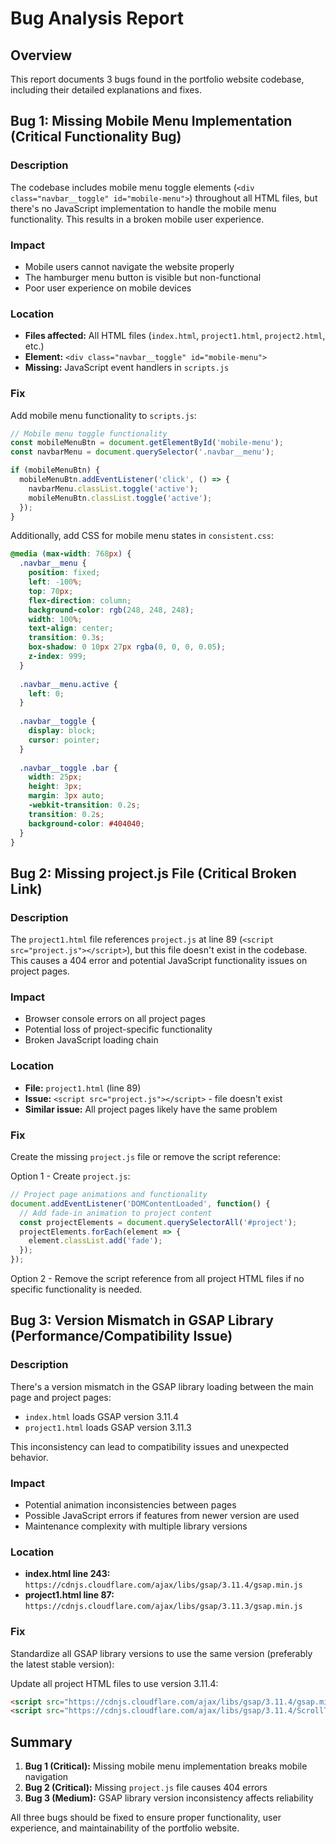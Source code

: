 # Bug Analysis Report

## Overview
This report documents 3 bugs found in the portfolio website codebase, including their detailed explanations and fixes.

## Bug 1: Missing Mobile Menu Implementation (Critical Functionality Bug)

### Description
The codebase includes mobile menu toggle elements (`<div class="navbar__toggle" id="mobile-menu">`) throughout all HTML files, but there's no JavaScript implementation to handle the mobile menu functionality. This results in a broken mobile user experience.

### Impact
- Mobile users cannot navigate the website properly
- The hamburger menu button is visible but non-functional
- Poor user experience on mobile devices

### Location
- **Files affected:** All HTML files (`index.html`, `project1.html`, `project2.html`, etc.)
- **Element:** `<div class="navbar__toggle" id="mobile-menu">`
- **Missing:** JavaScript event handlers in `scripts.js`

### Fix
Add mobile menu functionality to `scripts.js`:

```javascript
// Mobile menu toggle functionality
const mobileMenuBtn = document.getElementById('mobile-menu');
const navbarMenu = document.querySelector('.navbar__menu');

if (mobileMenuBtn) {
  mobileMenuBtn.addEventListener('click', () => {
    navbarMenu.classList.toggle('active');
    mobileMenuBtn.classList.toggle('active');
  });
}
```

Additionally, add CSS for mobile menu states in `consistent.css`:

```css
@media (max-width: 768px) {
  .navbar__menu {
    position: fixed;
    left: -100%;
    top: 70px;
    flex-direction: column;
    background-color: rgb(248, 248, 248);
    width: 100%;
    text-align: center;
    transition: 0.3s;
    box-shadow: 0 10px 27px rgba(0, 0, 0, 0.05);
    z-index: 999;
  }
  
  .navbar__menu.active {
    left: 0;
  }
  
  .navbar__toggle {
    display: block;
    cursor: pointer;
  }
  
  .navbar__toggle .bar {
    width: 25px;
    height: 3px;
    margin: 3px auto;
    -webkit-transition: 0.2s;
    transition: 0.2s;
    background-color: #404040;
  }
}
```

## Bug 2: Missing project.js File (Critical Broken Link)

### Description
The `project1.html` file references `project.js` at line 89 (`<script src="project.js"></script>`), but this file doesn't exist in the codebase. This causes a 404 error and potential JavaScript functionality issues on project pages.

### Impact
- Browser console errors on all project pages
- Potential loss of project-specific functionality
- Broken JavaScript loading chain

### Location
- **File:** `project1.html` (line 89)
- **Issue:** `<script src="project.js"></script>` - file doesn't exist
- **Similar issue:** All project pages likely have the same problem

### Fix
Create the missing `project.js` file or remove the script reference:

Option 1 - Create `project.js`:
```javascript
// Project page animations and functionality
document.addEventListener('DOMContentLoaded', function() {
  // Add fade-in animation to project content
  const projectElements = document.querySelectorAll('#project');
  projectElements.forEach(element => {
    element.classList.add('fade');
  });
});
```

Option 2 - Remove the script reference from all project HTML files if no specific functionality is needed.

## Bug 3: Version Mismatch in GSAP Library (Performance/Compatibility Issue)

### Description
There's a version mismatch in the GSAP library loading between the main page and project pages:
- `index.html` loads GSAP version 3.11.4
- `project1.html` loads GSAP version 3.11.3

This inconsistency can lead to compatibility issues and unexpected behavior.

### Impact
- Potential animation inconsistencies between pages
- Possible JavaScript errors if features from newer version are used
- Maintenance complexity with multiple library versions

### Location
- **index.html line 243:** `https://cdnjs.cloudflare.com/ajax/libs/gsap/3.11.4/gsap.min.js`
- **project1.html line 87:** `https://cdnjs.cloudflare.com/ajax/libs/gsap/3.11.3/gsap.min.js`

### Fix
Standardize all GSAP library versions to use the same version (preferably the latest stable version):

Update all project HTML files to use version 3.11.4:
```html
<script src="https://cdnjs.cloudflare.com/ajax/libs/gsap/3.11.4/gsap.min.js"></script>
<script src="https://cdnjs.cloudflare.com/ajax/libs/gsap/3.11.4/ScrollTrigger.min.js"></script>
```

## Summary

1. **Bug 1 (Critical):** Missing mobile menu implementation breaks mobile navigation
2. **Bug 2 (Critical):** Missing `project.js` file causes 404 errors
3. **Bug 3 (Medium):** GSAP library version inconsistency affects reliability

All three bugs should be fixed to ensure proper functionality, user experience, and maintainability of the portfolio website.